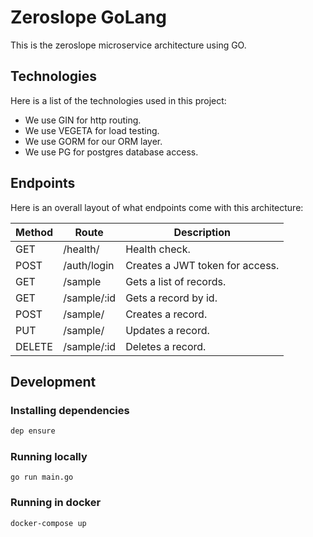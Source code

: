 # Zeroslope GoLang
This is the zeroslope microservice architecture using GO. 

## Technologies
Here is a list of the technologies used in this project:
* We use GIN for http routing.
* We use VEGETA for load testing.
* We use GORM for our ORM layer.
* We use PG for postgres database access.

## Endpoints
Here is an overall layout of what endpoints come with this architecture:

| Method | Route       | Description                                  |
| ------ | ----------- | -------------------------------------------- |
| GET    | /health/    | Health check.                                |
| POST   | /auth/login | Creates a JWT token for access.              |
| GET    | /sample     | Gets a list of records.                      |
| GET    | /sample/:id | Gets a record by id.                         |
| POST   | /sample/    | Creates a record.                            |
| PUT    | /sample/    | Updates a record.                            |
| DELETE | /sample/:id | Deletes a record.                            |


## Development


### Installing dependencies
```bash
dep ensure
```

### Running locally
```
go run main.go
```

### Running in docker
```
docker-compose up
```
